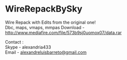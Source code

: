# WireRepackBySky
Wire Repack with Edits from the original one!
<br>
Dbc, maps, vmaps, mmpas Download - http://www.mediafire.com/file/573b9sj0uomox07/data.rar

Contact :<br>
Skype - alexandria433<br>
Email - alexandreluisbarreto@gmail.com
